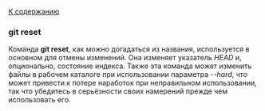[К содержанию](./readme.md)

### git reset

Команда __git reset__, как можно догадаться из названия, используется в основном для отмены изменений. Она изменяет указатель _HEAD_ и, опционально, состояние индекса. Также эта команда может изменить файлы в рабочем каталоге при использовании параметра _--hard_, что может привести к потере наработок при неправильном использовании, так что убедитесь в серьёзности своих намерений прежде чем использовать его.